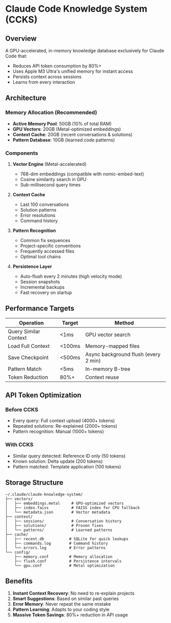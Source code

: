 # Claude Code Knowledge System (CCKS)

## Overview
A GPU-accelerated, in-memory knowledge database exclusively for Claude Code that:
- Reduces API token consumption by 80%+
- Uses Apple M3 Ultra's unified memory for instant access
- Persists context across sessions
- Learns from every interaction

## Architecture

### Memory Allocation (Recommended)
- **Active Memory Pool**: 50GB (10% of total RAM)
- **GPU Vectors**: 20GB (Metal-optimized embeddings)
- **Context Cache**: 20GB (recent conversations & solutions)
- **Pattern Database**: 10GB (learned code patterns)

### Components

1. **Vector Engine** (Metal-accelerated)
   - 768-dim embeddings (compatible with nomic-embed-text)
   - Cosine similarity search in GPU
   - Sub-millisecond query times

2. **Context Cache**
   - Last 100 conversations
   - Solution patterns
   - Error resolutions
   - Command history

3. **Pattern Recognition**
   - Common fix sequences
   - Project-specific conventions
   - Frequently accessed files
   - Optimal tool chains

4. **Persistence Layer**
   - Auto-flush every 2 minutes (high velocity mode)
   - Session snapshots
   - Incremental backups
   - Fast recovery on startup

## Performance Targets

| Operation | Target | Method |
|-----------|--------|--------|
| Query Similar Context | <1ms | GPU vector search |
| Load Full Context | <100ms | Memory-mapped files |
| Save Checkpoint | <500ms | Async background flush (every 2 min) |
| Pattern Match | <5ms | In-memory B-tree |
| Token Reduction | 80%+ | Context reuse |

## API Token Optimization

### Before CCKS
- Every query: Full context upload (4000+ tokens)
- Repeated solutions: Re-explained (2000+ tokens)
- Pattern recognition: Manual (1000+ tokens)

### With CCKS
- Similar query detected: Reference ID only (50 tokens)
- Known solution: Delta update (200 tokens)
- Pattern matched: Template application (100 tokens)

## Storage Structure

```
~/.claude/claude-knowledge-system/
├── vectors/
│   ├── embeddings.metal     # GPU-optimized vectors
│   ├── index.faiss          # FAISS index for CPU fallback
│   └── metadata.json        # Vector metadata
├── context/
│   ├── sessions/            # Conversation history
│   ├── solutions/           # Proven fixes
│   └── patterns/            # Learned patterns
├── cache/
│   ├── recent.db           # SQLite for quick lookups
│   ├── commands.log        # Command history
│   └── errors.log          # Error patterns
└── config/
    ├── memory.conf         # Memory allocation
    ├── flush.conf          # Persistence intervals
    └── gpu.conf            # Metal optimization
```

## Benefits

1. **Instant Context Recovery**: No need to re-explain projects
2. **Smart Suggestions**: Based on similar past queries
3. **Error Memory**: Never repeat the same mistake
4. **Pattern Learning**: Adapts to your coding style
5. **Massive Token Savings**: 80%+ reduction in API usage
